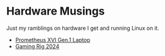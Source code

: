 # Hardware Musings

Just my ramblings on hardware I get and running Linux on it.

* [Prometheus XVI Gen.1 Laptop](PXVI.md)
* [Gaming Rig 2024](RIG2024-9800X3D.md)
